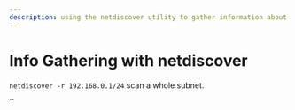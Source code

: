 ```yaml
---
description: using the netdiscover utility to gather information about the network.
---
```


# Info Gathering with netdiscover

`netdiscover -r 192.168.0.1/24` scan a whole subnet.

``



















